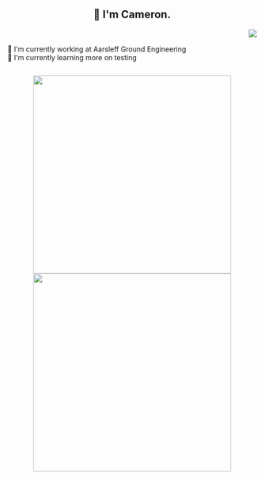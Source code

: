 <h2 align="center">👋 I'm Cameron.</h2>

<style>
  .div1 {
    display: flex;
    justify-content: space-between;
  }
  
  .div2 {
    display: flex;
    flex-direction: column;
    align-items: flex-start;
  }
</style>

<div class="div1">
  <div class="div2">
    <p>
      <br>
      <a>🔭 I'm currently working at Aarsleff Ground Engineering</a>
      <br>
      <a>🌱 I'm currently learning more on testing</a>
    </p>
  </div>
  <div>
    <img src="https://github-readme-stats.vercel.app/api/top-langs/?username=camcoles&langs_count=8&theme=github_dark">
  </div>
</div>
    
<p align = "center">
  <img src = "https://github-readme-stats.vercel.app/api?username=camcoles&show_icons=true&theme=github_dark" width = 400>
  <img src = "https://github-readme-streak-stats.herokuapp.com?user=camcoles&theme=dark&hide_border=true" width = 400>
</p>

